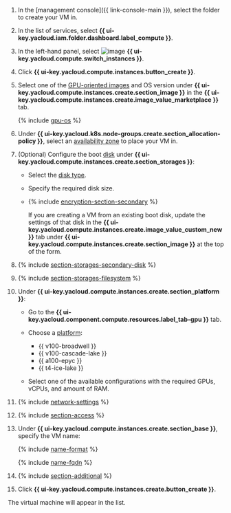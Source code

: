 1. In the [management console]({{ link-console-main }}), select the folder to create your VM in.
1. In the list of services, select **{{ ui-key.yacloud.iam.folder.dashboard.label_compute }}**.
1. In the left-hand panel, select ![image](../../../_assets/console-icons/server.svg) **{{ ui-key.yacloud.compute.switch_instances }}**.
1. Click **{{ ui-key.yacloud.compute.instances.button_create }}**.
1. Select one of the [GPU-oriented images](/marketplace?search=gpu) and OS version under **{{ ui-key.yacloud.compute.instances.create.section_image }}** in the **{{ ui-key.yacloud.compute.instances.create.image_value_marketplace }}** tab.

    {% include [gpu-os](../gpu-os.md) %}

1. Under **{{ ui-key.yacloud.k8s.node-groups.create.section_allocation-policy }}**, select an [availability zone](../../../overview/concepts/geo-scope.md) to place your VM in.
1. (Optional) Configure the boot [disk](../../../compute/concepts/disk.md) under **{{ ui-key.yacloud.compute.instances.create.section_storages }}**:

    * Select the [disk type](../../../compute/concepts/disk.md#disks_types).
    * Specify the required disk size.
    * {% include [encryption-section-secondary](../encryption-section-secondary.md) %}

        If you are creating a VM from an existing boot disk, update the settings of that disk in the **{{ ui-key.yacloud.compute.instances.create.image_value_custom_new }}** tab under **{{ ui-key.yacloud.compute.instances.create.section_image }}** at the top of the form.

1. {% include [section-storages-secondary-disk](section-storages-secondary-disk.md) %}
1. {% include [section-storages-filesystem](section-storages-filesystem.md) %}
1. Under **{{ ui-key.yacloud.compute.instances.create.section_platform }}**:

    * Go to the **{{ ui-key.yacloud.component.compute.resources.label_tab-gpu }}** tab.
    * Choose a [platform](../../../compute/concepts/vm-platforms.md#gpu-platforms):

        * {{ v100-broadwell }}
        * {{ v100-cascade-lake }}
        * {{ a100-epyc }}
        * {{ t4-ice-lake }}

    * Select one of the available configurations with the required GPUs, vCPUs, and amount of RAM.

1. {% include [network-settings](section-network.md) %}
1. {% include [section-access](section-access.md) %}

1. Under **{{ ui-key.yacloud.compute.instances.create.section_base }}**, specify the VM name:

    {% include [name-format](../../name-format.md) %}

    {% include [name-fqdn](../../compute/name-fqdn.md) %}

1. {% include [section-additional](section-additional.md) %}
1. Click **{{ ui-key.yacloud.compute.instances.create.button_create }}**.

The virtual machine will appear in the list.